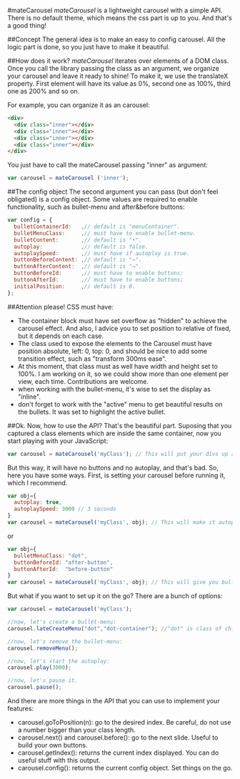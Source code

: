 #mateCarousel
*mateCarousel* is a lightweight carousel with a simple API. There is no default theme, which means the css part is up to you. And that's a good thing!

##Concept
The general idea is to make an easy to config carousel. All the logic part is done, so you just have to make it beautiful.

##How does it work?
*mateCarousel* iterates over elements of a DOM class. Once you call the library passing the class as an argument, we organize your carousel and leave it ready to shine! To make it, we use the translateX property. First element will have its value as 0%, second one as 100%, third one as 200% and so on.

For example, you can organize it as an carousel:
``` html
<div>
  <div class="inner"></div>
  <div class="inner"></div>
  <div class="inner"></div>
  <div class="inner"></div>
</div>
```
You just have to call the mateCarousel passing "inner" as argument:
``` javascript
var carousel = mateCarousel ('inner');
```

##The config object
The second argument you can pass (but don't feel obligated) is a config object. Some values are required to enable functionality, such as bullet-menu and after&before buttons:

``` javascript
var config = {
  bulletContainerId:   ,// default is "menuContainer".
  bulletMenuClass:     ,// must have to enable bullet-menu.
  bulletContent:       ,// default is "•".
  autoplay:            ,// default is false.
  autoplaySpeed:       ,// must have if autoplay is true.
  buttonBeforeContent: ,// default is "←".
  buttonAfterContent:  ,// default is "→".
  buttonBeforeId:      ,// must have to enable buttons;
  buttonAfterId:       ,// must have to enable buttons;
  initialPosition:     ,// default is 0.
};
```

##Attention please! CSS must have:
- The container block must have set overflow as "hidden" to achieve the carousel effect. And also, I advice you to set position to relative of fixed, but it depends on each case.
- The class used to expose the elements to the Carousel must have position absolute, left: 0, top: 0, and should be nice to add some transition effect, such as "transform 300ms ease".
- At this moment, that class must as well have width and height set to 100%. I am working on it, so we could show more than one element per view, each time. Contributions are welcome.
- when working with the bullet-menu, it's wise to set the display as "inline".
- don't forget to work with the "active" menu to get beautiful results on the bullets. It was set to highlight the active bullet.


##Ok. Now, how to use the API?
That's the beautiful part. Suposing that you captured a class elements which are inside the same container, now you start playing with your JavaScript:

``` javascript
var carousel = mateCarousel('myClass'); // This will put your divs up and running. 
```
But this way, it will have no buttons and no autoplay, and that's bad. So, here you have some ways. First, is setting your carousel before running it, which I recommend.

``` javascript
var obj={
  autoplay: true,
  autoplaySpeed: 3000 // 3 seconds
}
var carousel = mateCarousel('myClass', obj); // This will make it autoplay.
```
or
``` javascript
var obj={
  bulletMenuClass: "dot",
  buttonBeforeId: "after-button",
  buttonAfterId:  "before-button"
}
var carousel = mateCarousel('myClass', obj); // This will give you bullets to access each index AND the after and before button.
```
But what if you want to set up it on the go? There are a bunch of options:
``` javascript
var carousel = mateCarousel('myClass');

//now, let's create a bullet-menu:
carousel.lateCreateMenu("dot","dot-container"); //"dot" is class of children, "dot-container" is the parent Id.

//now, let's remove the bullet-menu:
carousel.removeMenu();

//now, let's start the autoplay:
carousel.play(3000);

//now, let's pause it.
carousel.pause();
```

And there are more things in the API that you can use to implement your features:
- carousel.goToPosition(n): go to the desired index. Be careful, do not use a number bigger than your class length.
- carousel.next() and carousel.before(): go to the next slide. Useful to build your own buttons.
- carousel.getIndex(): returns the current index displayed. You can do useful stuff with this output.
- carousel.config(): returns the current config object. Set things on the go.



